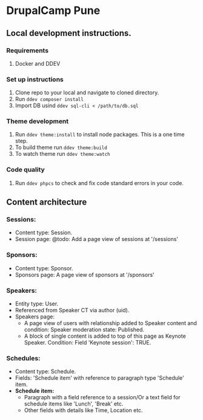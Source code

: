# DrupalCamp Pune
## Local development instructions.
### Requirements
1. Docker and DDEV
### Set up instructions
1. Clone repo to your local and navigate to cloned directory.
2. Run `ddev composer install`
3. Import DB usind `ddev sql-cli < /path/to/db.sql`
### Theme development
1. Run `ddev theme:install` to install node packages. This is a one time step.
2. To build theme run `ddev theme:build`
3. To watch theme run `ddev theme:watch`
### Code quality
1. Run `ddev phpcs` to check and fix code standard errors in your code.


## Content architecture
### Sessions:
- Content type: Session.
- Session page: @todo: Add a page view of sessions at '/sessions'
### Sponsors:
- Content type: Sponsor.
- Sponsors page: A page view of sponsors at '/sponsors'
### Speakers:
- Entity type: User.
- Referenced from Speaker CT via author (uid).
- Speakers page:
  - A page view of users with relationship added to Speaker content and condition: Speaker moderation state: Published.
  - A block of single content is added to top of this page as Keynote Speaker. Condition: Field 'Keynote session': TRUE.
### Schedules:
- Content type: Schedule.
- Fields: 'Schedule item' with reference to paragraph type 'Schedule' item.
- **Schedule item:**
  - Paragraph with a field reference to a session/Or a text field for schedule items like 'Lunch', 'Break' etc.
  - Other fields with details like Time, Location etc.
